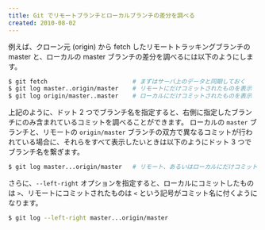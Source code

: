 ```yaml
---
title: Git でリモートブランチとローカルブランチの差分を調べる
created: 2010-08-02
---
```


例えば、クローン元 (origin) から fetch したリモートトラッキングブランチの master と、ローカルの master ブランチの差分を調べるには以下のようにします。

```bash
$ git fetch                        # まずはサーバ上のデータと同期しておく
$ git log master..origin/master    # リモートにだけコミットされたものを表示
$ git log origin/master..master    # ローカルにだけコミットされたものを表示
```

上記のように、ドット 2 つでブランチ名を指定すると、右側に指定したブランチにのみ含まれているコミットを調べることができます。
ローカルの `master` ブランチと、リモートの `origin/master` ブランチの双方で異なるコミットが行われている場合に、それらをすべて表示したいときは以下のようにドット 3 つでブランチ名を繋ぎます。

```bash
$ git log master...origin/master   # リモート、あるいはローカルにだけコミットされたものを表示
```

さらに、`--left-right` オプションを指定すると、ローカルにコミットしたものは `>`、リモートにコミットされたものは `<` という記号がコミット名に付くようになります。

```bash
$ git log --left-right master...origin/master
```


